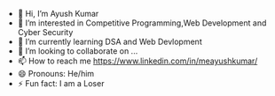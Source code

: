 - 👋 Hi, I’m Ayush Kumar
- 👀 I’m interested in Competitive Programming,Web Development and Cyber Security
- 🌱 I’m currently learning DSA and Web Devlopment
- 💞️ I’m looking to collaborate on ...
- 📫 How to reach me https://www.linkedin.com/in/meayushkumar/
- 😄 Pronouns: He/him
- ⚡ Fun fact: I am a Loser

<!---
Ayush Kumar/Ayush Kumar is a ✨ special ✨ repository because its `README.md` (this file) appears on your GitHub profile.
You can click the Preview link to take a look at your changes.
--->
